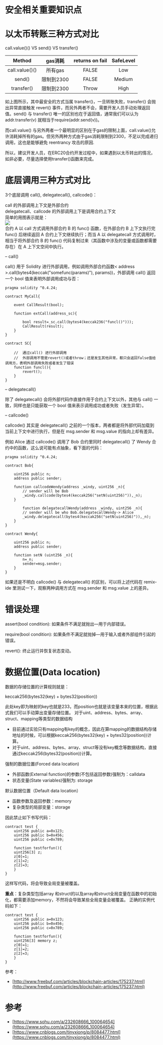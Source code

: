 # 安全相关重要知识点


# 以太币转账三种方式对比

call.value()()  VS  send()  VS  transfer()

|    Method      |   gas消耗    | returns on fail |SafeLevel |
|    :------:    |   :------:     |    :------:    |   :------:   |
| call.value()() | 所有gas       |  FALSE         |   Low   |
| send()         | 限制到2300    |  FALSE         |   Medium | 
| transfer()     | 限制到2300    |  Throw         |   High   |


如上图所示，其中最安全的方式当属 transfer()，一旦转账失败，transfer() 会抛出异常直接触发 revert() 事件，而另外两者不会，需要开发人员手动处理返回值。send() 与 transfer() 唯一的区别也在于返回值，通常我们可以认为addr.transfer(v) 就相当于require(addr.send(v))。


而call.value() 与另外两者一个最明显的区别在于gas的限制上面，call.value()允许消耗掉所有的gas。但另外两种方式由于gas消耗限制到2300，不足以完成递归调用，这也是能够避免 reentrancy 攻击的原因.

所以，建议开发人员，在ERC20合约开发过程中，如果遇到以太币转出的情况，如非必要，尽量选择使用transfer()函数来完成。

# 底层调用三种方式对比


3个底层调用 call(), delegatecall(), callcode()：

call 的外部调用上下文是外部合约  
delegatecall、callcode 的外部调用上下是调用合约上下文  
简单的用图表示就是：  
![](https://p2.ssl.qhimg.com/t01b536ee36490b90dd.png)  
合约 A 以 call 方式调用外部合约 B 的 func() 函数，在外部合约 B 上下文执行完 func() 后继续返回 A 合约上下文继续执行；而当 A 以 delegatecall 方式调用时，相当于将外部合约 B 的 func() 代码复制过来（其函数中涉及的变量或函数都需要存在）在 A 上下文空间中执行。


– call()

call() 用于 Solidity 进行外部调用，例如调用外部合约函数< address >.call(bytes4(keccak("somefunc(params)"), params))，外部调用 call() 返回一个 bool 值来表明外部调用成功与否：

```
pragma solidity ^0.4.24; 

contract MyCall{

	event CallResult(bool);
    
    function extCall(address_sc){
    
    	bool result=_sc.call(bytes4(keccak236("funcl()")));
        CallResult(result);
    }
}

contract SC{

	// 	通过call() 进行外部调用
    //  外部调用不管是revert()或者throw；还是发生其他异常，都只会返回false值给调用方，表明外部调用失败或者发生了错误
	function funcl(){
    	revert();
    }
}

```

– delegatecall()

除了 delegatecall() 会将外部代码作直接作用于合约上下文以外，其他与 call() 一致，同样也是只能获取一个 bool 值来表示调用成功或者失败（发生异常）。

– callcode()

callcode() 其实是 delegatecall() 之前的一个版本，两者都是将外部代码加载到当前上下文中进行执行，但是在 msg.sender 和 msg.value 的指向上却有差异。

例如 Alice 通过 callcode() 调用了 Bob 合约里同时 delegatecall() 了 Wendy 合约中的函数，这么说可能有点抽象，看下面的代码：

```
pragma solidity ^0.4.24;

contract Bob{
    
    uint256 public n;
    address public sender;
    
    function callcodeWendy(address _windy, uint256 _n){
        // sender will be Bob
        _windy.callcode(bytes4(keccak256("setN(uint256)")),_n);
    }
    
        function delegatecallWendy(address _windy, uint256 _n){
        // sender will be who Bob.delegatecallWendy-> Alice
        _windy.delegatecall(bytes4(keccak256("setN(uint256)")),_n);
    }
}

contract Wendy{
    
    uint256 public n;
    address public sender;
    
    function setN (uint256 _n){
        n=_n;
        sender=msg.sender;
    }
}

```

如果还是不明白 callcode() 与 delegatecall() 的区别，可以将上述代码在 remix-ide 里测试一下，观察两种调用方式在 msg.sender 和 msg.value 上的差异。

# 错误处理

assert(bool condition): 如果条件不满足就抛出—用于内部错误。

require(bool condition): 如果条件不满足就抛掉—用于输入或者外部组件引起的错误。

revert(): 终止运行并恢复状态变动。

# 数据位置(Data location)

数据的存储位置的计算规则就是：

keccak256(bytes32(key) + bytes32(position))

此处key即为映射的key也就是233，而position也就是该变量本来的位置，根据此式我们可以手动算出变量存储位置。
对于uint、address、bytes、array、struct、mapping等类型的数据结构
* 目前通过实验只有mapping有key的概念，因此在算mapping的数据结构存储地址的时候，可以根据keccak256(bytes32(key) + bytes32(position))计算。
* 对于uint、address、bytes、array、struct等没有key概念等数据结构，直接通过keccak256(bytes32(position))计算。

强制的数据位置(Forced data location)

* 外部函数(External function)的参数(不包括返回参数)强制为：calldata
* 状态变量(State variables)强制为: storage

默认数据位置（Default data location）

* 函数参数及返回参数：memory
* 复杂类型的局部变量：storage

因此禁止如下书写代码：
```
contract test {
    uint256 public a=0x123;
    uint256 public b=0x456;
    uint256 public c=0x789;

    function testforfun(){
    uint256[3] z;
    z[0]=1;
    z[1]=2;
    z[2]=3;
    }
}
```
这样写代码，将会导致全局变量被覆盖。

**重点**：复杂类型包括array 和struct的以及array和struct全局变量在函数中的初始化，都需要添加memory，不然将会导致某些全局变量会被覆盖。
正确的实例代码如下：

```
contract test {
    uint256 public a=0x123;
    uint256 public b=0x456;
    uint256 public c=0x789;

    function testforfun(){
    uint256[3] memory z;
    z[0]=1;
    z[1]=2;
    z[2]=3;
    }
}
```

参考：

- [http://www.freebuf.com/articles/blockchain-articles/175237.html](http://www.freebuf.com/articles/blockchain-articles/175237.html)

# 参考
- [https://www.sohu.com/a/232608666_100064654](https://www.sohu.com/a/232608666_100064654)
- [https://www.cnblogs.com/tinyxiong/p/8084477.html](https://www.cnblogs.com/tinyxiong/p/8084477.html)